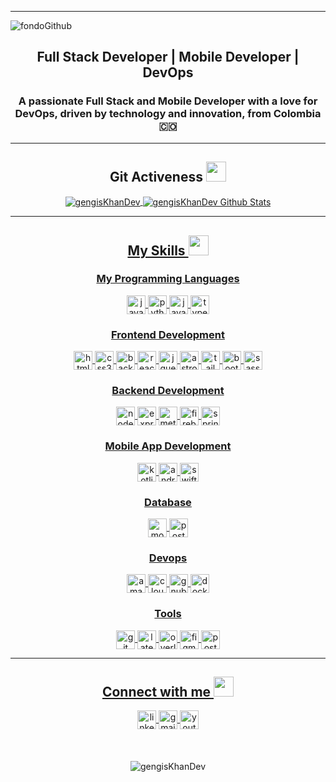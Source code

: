----

![fondoGithub](https://github.com/user-attachments/assets/e4633caf-e9e6-452e-b674-8ab912dfa75d)

<h2 align="center">Full Stack Developer | Mobile Developer | DevOps</h2>

<h3 align="center">A passionate Full Stack and Mobile Developer with a love for DevOps, driven by technology and innovation, from Colombia 🇨🇴</h3>

----
<h2 align="center"> Git Activeness
  <animated-image data-catalyst="" style="width: 32px;"><a target="_blank" rel="noopener noreferrer nofollow"
      href="https://raw.githubusercontent.com/rahulbanerjee26/githubProfileReadmeGenerator/main/gifs/github.gif"
      data-target="animated-image.originalLink"><img
        src="https://raw.githubusercontent.com/rahulbanerjee26/githubProfileReadmeGenerator/main/gifs/github.gif"
        height="32px" style="max-width: 100%; display: inline-block;" data-target="animated-image.originalImage"></a>
    <span class="AnimatedImagePlayer" data-target="animated-image.player" hidden="">
      <a data-target="animated-image.replacedLink" class="AnimatedImagePlayer-images"
        href="https://raw.githubusercontent.com/rahulbanerjee26/githubProfileReadmeGenerator/main/gifs/github.gif"
        target="_blank">
</h2>
        
<div align="center">
  <img align="center"
    src="https://github-readme-stats.vercel.app/api/top-langs?username=gengisKhanDev&show_icons=true&locale=en&layout=compact&theme=chartreuse-dark0&title_color=7A7ADB&icon_color=2234AE&text_color=D3D3D3&bg_color=0,000000,130F40"
    alt="gengisKhanDev" />
  <img align="center"
    src="https://github-readme-stats.vercel.app/api?username=gengisKhanDev&include_all_commits=true&count_private=true&show_icons=true&line_height=20&title_color=7A7ADB&icon_color=2234AE&text_color=D3D3D3&bg_color=0,000000,130F40"
    alt="gengisKhanDev Github Stats">
</div>

---

<h2 align="center"> My Skills
<animated-image data-catalyst="" style="width: 32px;"><a target="_blank" rel="noopener noreferrer nofollow"
      href="https://raw.githubusercontent.com/rahulbanerjee26/githubProfileReadmeGenerator/main/gifs/code.gif"
      data-target="animated-image.originalLink"><img
        src="https://raw.githubusercontent.com/rahulbanerjee26/githubProfileReadmeGenerator/main/gifs/code.gif"
        height="32px" style="max-width: 100%; display: inline-block;" data-target="animated-image.originalImage"></a>
    <span class="AnimatedImagePlayer" data-target="animated-image.player" hidden="">
      <a data-target="animated-image.replacedLink" class="AnimatedImagePlayer-images"
        href="https://raw.githubusercontent.com/rahulbanerjee26/githubProfileReadmeGenerator/main/gifs/code.gif"
        target="_blank">
</h2>

<h3 align="center">My Programming Languages</h3>
<div align="center">
  <img align="center" src="https://cdn.jsdelivr.net/npm/simple-icons@3.0.1/icons/javascript.svg" alt="javascript" height="30" width="30" />
  <img align="center" src="https://cdn.jsdelivr.net/npm/simple-icons@3.0.1/icons/python.svg" alt="python" height="30" width="30" />
  <img align="center" src="https://cdn.jsdelivr.net/npm/simple-icons@3.0.1/icons/java.svg" alt="java" height="30" width="30" />
  <img align="center" src="https://cdn.jsdelivr.net/npm/simple-icons@3.0.1/icons/typescript.svg" alt="typescript" height="30" width="30" />
</div>

<h3 align="center">Frontend Development</h3>

<div align="center">
  <img align="center" src="https://cdn.jsdelivr.net/npm/simple-icons@3.0.1/icons/html5.svg" alt="html5" height="30" width="30" />
  <img align="center" src="https://cdn.jsdelivr.net/npm/simple-icons@3.0.1/icons/css3.svg" alt="css3" height="30" width="30" />
  <img align="center" src="https://cdn.jsdelivr.net/npm/simple-icons@13.5.0/icons/backblaze.svg" alt="backblaze" height="30" width="30" />
  <img align="center" src="https://cdn.jsdelivr.net/npm/simple-icons@3.0.1/icons/react.svg" alt="react" height="30" width="30" />
  <img align="center" src="https://cdn.jsdelivr.net/npm/simple-icons@3.0.1/icons/jquery.svg" alt="jquery" height="30" width="30" />
  <img align="center" src="https://cdn.jsdelivr.net/npm/simple-icons@13.5.0/icons/astro.svg" alt="astro" height="30" width="30" />
  <img align="center" src="https://cdn.jsdelivr.net/npm/simple-icons@3.0.1/icons/tailwindcss.svg" alt="tailwindcss" height="30" width="30" />
  <img align="center" src="https://cdn.jsdelivr.net/npm/simple-icons@3.0.1/icons/bootstrap.svg" alt="bootstrap" height="30" width="30" />
  <img align="center" src="https://cdn.jsdelivr.net/npm/simple-icons@3.0.1/icons/sass.svg" alt="sass" height="30" width="30" />

</div>


<h3 align="center">Backend Development</h3>

<div align="center">
  <img align="center" src="https://cdn.jsdelivr.net/npm/simple-icons@3.0.1/icons/node-dot-js.svg" alt="node-dot-js" height="30" width="30" />
  <img align="center" src="https://cdn.jsdelivr.net/npm/simple-icons@13.5.0/icons/express.svg" alt="express" height="30" width="30" />
  <img align="center" src="https://cdn.jsdelivr.net/npm/simple-icons@13.5.0/icons/meteor.svg" alt="meteor" height="30" width="30" />
  <img align="center" src="https://cdn.jsdelivr.net/npm/simple-icons@13.12.0/icons/firebase.svg" alt="firebase" height="30" width="30" />
  <img align="center" src="https://cdn.jsdelivr.net/npm/simple-icons@13.12.0/icons/spring.svg" alt="spring" height="30" width="30" />
</div>

<h3 align="center">Mobile App Development</h3>

<div align="center">
  <img align="center" src="https://cdn.jsdelivr.net/npm/simple-icons@13.12.0/icons/kotlin.svg" alt="kotlin" height="30" width="30" />
  <img align="center" src="https://cdn.jsdelivr.net/npm/simple-icons@13.12.0/icons/androidstudio.svg" alt="androidstudio" height="30" width="30" />
  <img align="center" src="https://cdn.jsdelivr.net/npm/simple-icons@13.12.0/icons/swift.svg" alt="swift" height="30" width="30" />
</div>

<h3 align="center">Database</h3>

<div align="center">
  <img align="center" src="https://cdn.jsdelivr.net/npm/simple-icons@13.12.0/icons/mongodb.svg" alt="mongodb" height="30" width="30" />
  <img align="center" src="https://cdn.jsdelivr.net/npm/simple-icons@13.12.0/icons/postgresql.svg" alt="postgresql" height="30" width="30" />
</div>

<h3 align="center">Devops</h3>

<div align="center">
  <img align="center" src="https://cdn.jsdelivr.net/npm/simple-icons@13.12.0/icons/amazonwebservices.svg" alt="amazonwebservices" height="30" width="30" />
  <img align="center" src="https://cdn.jsdelivr.net/npm/simple-icons@13.12.0/icons/cloudflare.svg" alt="cloudflare" height="30" width="30" />
  <img align="center" src="https://cdn.jsdelivr.net/npm/simple-icons@13.12.0/icons/gnubash.svg" alt="gnubash" height="30" width="30" />
  <img align="center" src="https://cdn.jsdelivr.net/npm/simple-icons@13.12.0/icons/docker.svg" alt="docker" height="30" width="30" />
</div>

<h3 align="center">Tools</h3>

<div align="center">
  <img align="center" src="https://cdn.jsdelivr.net/npm/simple-icons@13.12.0/icons/git.svg" alt="git" height="30" width="30" />
  <img align="center" src="https://cdn.jsdelivr.net/npm/simple-icons@13.12.0/icons/latex.svg" alt="latex" height="30" width="30" />
  <img align="center" src="https://cdn.jsdelivr.net/npm/simple-icons@13.12.0/icons/overleaf.svg" alt="overleaf" height="30" width="30" />
  <img align="center" src="https://cdn.jsdelivr.net/npm/simple-icons@13.12.0/icons/figma.svg" alt="figma" height="30" width="30" />
  <img align="center" src="https://cdn.jsdelivr.net/npm/simple-icons@13.12.0/icons/postman.svg" alt="postman" height="30" width="30" />
</div>

---

<h2 align="center"> Connect with me
<animated-image data-catalyst="" style="width: 32px;"><a target="_blank" rel="noopener noreferrer nofollow"
      href="https://raw.githubusercontent.com/rahulbanerjee26/githubProfileReadmeGenerator/main/gifs/handShake.gif"
      data-target="animated-image.originalLink"><img
        src="https://raw.githubusercontent.com/rahulbanerjee26/githubProfileReadmeGenerator/main/gifs/handShake.gif"
        height="32px" style="max-width: 100%; display: inline-block;" data-target="animated-image.originalImage"></a>
    <span class="AnimatedImagePlayer" data-target="animated-image.player" hidden="">
      <a data-target="animated-image.replacedLink" class="AnimatedImagePlayer-images"
        href="https://raw.githubusercontent.com/rahulbanerjee26/githubProfileReadmeGenerator/main/gifs/handShake.gif"
        target="_blank">
</h2>

<div align="center">
  <a href="https://www.linkedin.com/in/gengis-hidalgo/" target="_blank">
    <img align="center" src="https://cdn.jsdelivr.net/npm/simple-icons@13.8.0/icons/linkedin.svg" alt="linkedin" height="30" width="30" />
  </a>
  <a href="mailto:gengis.hidalgo99@gmail.com" target="_blank">
    <img align="center" src="https://cdn.jsdelivr.net/npm/simple-icons@13.8.0/icons/gmail.svg" alt="gmail" height="30" width="30" />
  </a>
  <a href="https://www.youtube.com/@GengisHidalgoDev" target="_blank">
    <img align="center" src="https://cdn.jsdelivr.net/npm/simple-icons@13.8.0/icons/youtube.svg" alt="youtube" height="30" width="30" />
  </a>
</div>

</br>

<p style="padding-top:20px;" align="center"> <img
    src="https://komarev.com/ghpvc/?username=gengisKhanDev&label=Profile%20views&color=0e75b6&style=flat"
    alt="gengisKhanDev" /> </p>
